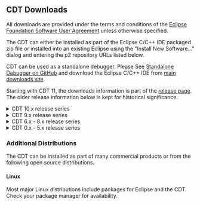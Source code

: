 CDT Downloads
-------------

All downloads are provided under the terms and conditions of the [Eclipse Foundation Software User Agreement](https://www.eclipse.org/legal/epl/notice.php) unless otherwise specified.

The CDT can either be installed as part of the Eclipse C/C++ IDE packaged zip file or installed into an existing Eclipse using the "Install New Software..." dialog and entering the p2 repository URLs listed below.

CDT can be used as a standalone debugger. Please See [Standalone Debugger on GitHub](https://github.com/eclipse-cdt/cdt/blob/main/StandaloneDebugger.md) and download the Eclipse C/C++ IDE from [main downloads site](https://www.eclipse.org/downloads/).

Starting with CDT 11, the downloads information is part of the [release page](https://github.com/eclipse-cdt/cdt/releases). The older release information below is kept for historical significance.

<details>
  <summary>CDT 10.x release series</summary>
  
Please use the latest release available on the [release page](https://github.com/eclipse-cdt/cdt/releases) whenever possible. Old releases are not maintained and bug reports should be created on latest release.

### CDT 10.7.1 for Eclipse 2022-06

Eclipse package: [Eclipse C/C++ IDE for 2022-06](https://www.eclipse.org/downloads/packages/release/2022-06/r/eclipse-ide-cc-developers) and run Check for Updates to get CDT 10.7.1.

p2 software repository: <https://download.eclipse.org/tools/cdt/releases/10.7>

The git repo have been tagged with the [CDT_10_7_1](https://github.com/eclipse-cdt/cdt/releases/tag/CDT_10_7_1) tag.

Archived p2 repos:

-   [cdt-10.7.1.zip](https://www.eclipse.org/downloads/download.php?file=/tools/cdt/releases/10.7/cdt-10.7.1/cdt-10.7.1.zip)
-   [cdt-10.7.0.zip](https://www.eclipse.org/downloads/download.php?file=/tools/cdt/releases/10.7/cdt-10.7.0/cdt-10.7.0.zip)

As of CDT 10.2.0 CDT no longer provides a separate standalone debugger download. Please See [Standalone Debugger on GitHub](https://github.com/eclipse-cdt/cdt/blob/main/StandaloneDebugger.md) and download the Eclipse C/C++ IDE from [main downloads site](https://www.eclipse.org/downloads/).

### CDT 10.6.2 for Eclipse 2022-03

Eclipse package: [Eclipse C/C++ IDE for 2022-03](https://www.eclipse.org/downloads/packages/release/2022-03/r/eclipse-ide-cc-developers) and run Check for Updates to get CDT 10.6.2.

p2 software repository: <https://download.eclipse.org/tools/cdt/releases/10.6>

The git repo have been tagged with the [CDT_10_6_2](https://github.com/eclipse-cdt/cdt/releases/tag/CDT_10_6_2) tag.

Archived p2 repos:

-   [cdt-10.6.2.zip](https://www.eclipse.org/downloads/download.php?file=/tools/cdt/releases/10.6/cdt-10.6.2/cdt-10.6.2.zip)
-   [cdt-10.6.1.zip](https://www.eclipse.org/downloads/download.php?file=/tools/cdt/releases/10.6/cdt-10.6.1/cdt-10.6.1.zip)
-   [cdt-10.6.0.zip](https://www.eclipse.org/downloads/download.php?file=/tools/cdt/releases/10.6/cdt-10.6.0/cdt-10.6.0.zip)

As of CDT 10.2.0 CDT no longer provides a separate standalone debugger download. Please See [Standalone Debugger on GitHub](https://github.com/eclipse-cdt/cdt/blob/main/StandaloneDebugger.md) and download the Eclipse C/C++ IDE from [main downloads site](https://www.eclipse.org/downloads/).

### CDT 10.5.0 for Eclipse 2021-12

Eclipse package: [Eclipse C/C++ IDE for 2021-12](https://www.eclipse.org/downloads/packages/release/2021-12/r/eclipse-ide-cc-developers) and run Check for Updates to get CDT 10.5.0.

p2 software repository: <https://download.eclipse.org/tools/cdt/releases/10.5>

The git repo have been tagged with the [CDT_10_5_0](https://github.com/eclipse-cdt/cdt/releases/tag/CDT_10_5_0) tag.

Archived p2 repos:

-   [cdt-10.5.0.zip](https://www.eclipse.org/downloads/download.php?file=/tools/cdt/releases/10.5/cdt-10.5.0/cdt-10.5.0.zip)

As of CDT 10.2.0 CDT no longer provides a separate standalone debugger download. Please See [Standalone Debugger on GitHub](https://github.com/eclipse-cdt/cdt/blob/main/StandaloneDebugger.md) and download the Eclipse C/C++ IDE from [main downloads site](https://www.eclipse.org/downloads/).

### CDT 10.4.1 for Eclipse 2021-09

Eclipse package: [Eclipse C/C++ IDE for 2021-09](https://www.eclipse.org/downloads/packages/release/2021-09/r/eclipse-ide-cc-developers) and run Check for Updates to get CDT 10.4.1.

p2 software repository: <https://download.eclipse.org/tools/cdt/releases/10.4>

The git repo have been tagged with the [CDT_10_4_1](https://github.com/eclipse-cdt/cdt/releases/tag/CDT_10_4_1) tag.

Archived p2 repos:

-   [cdt-10.4.1.zip](https://www.eclipse.org/downloads/download.php?file=/tools/cdt/releases/10.4/cdt-10.4.1/cdt-10.4.1.zip)
-   [cdt-10.4.0.zip](https://www.eclipse.org/downloads/download.php?file=/tools/cdt/releases/10.4/cdt-10.4.0/cdt-10.4.0.zip)

As of CDT 10.2.0 CDT no longer provides a separate standalone debugger download. Please See [Standalone Debugger on GitHub](https://github.com/eclipse-cdt/cdt/blob/main/StandaloneDebugger.md) and download the Eclipse C/C++ IDE from [main downloads site](https://www.eclipse.org/downloads/).

### CDT 10.3.3 for Eclipse 2021-06

Eclipse package: [Eclipse C/C++ IDE for 2021-06](https://www.eclipse.org/downloads/packages/release/2021-06/r/eclipse-ide-cc-developers) and run Check for Updates to get CDT 10.3.3.

p2 software repository: <https://download.eclipse.org/tools/cdt/releases/10.3>

The git repo have been tagged with the [CDT_10_3_3](https://github.com/eclipse-cdt/cdt/releases/tag/CDT_10_3_3) tag.

Archived p2 repos:

-   [cdt-10.3.3.zip](https://www.eclipse.org/downloads/download.php?file=/tools/cdt/releases/10.3/cdt-10.3.3/cdt-10.3.3.zip)
-   [cdt-10.3.2.zip](https://www.eclipse.org/downloads/download.php?file=/tools/cdt/releases/10.3/cdt-10.3.2/cdt-10.3.2.zip)
-   [cdt-10.3.1.zip](https://www.eclipse.org/downloads/download.php?file=/tools/cdt/releases/10.3/cdt-10.3.1/cdt-10.3.1.zip)
-   [cdt-10.3.0.zip](https://www.eclipse.org/downloads/download.php?file=/tools/cdt/releases/10.3/cdt-10.3.0/cdt-10.3.0.zip)

As of CDT 10.2.0 CDT no longer provides a separate standalone debugger download. Please See [Standalone Debugger on GitHub](https://github.com/eclipse-cdt/cdt/blob/main/StandaloneDebugger.md) and download the Eclipse C/C++ IDE from [main downloads site](https://www.eclipse.org/downloads/).

### CDT 10.2.0 for Eclipse 2021-03

Eclipse package: [Eclipse C/C++ IDE for 2021-03](https://www.eclipse.org/downloads/packages/release/2021-03/r/eclipse-ide-cc-developers) .

p2 software repository: <https://download.eclipse.org/tools/cdt/releases/10.2>

The git repo have been tagged with the [CDT_10_2_0](https://github.com/eclipse-cdt/cdt/releases/tag/CDT_10_2_0) tag.

Archived p2 repos:

-   [cdt-10.2.0.zip](https://www.eclipse.org/downloads/download.php?file=/tools/cdt/releases/10.2/cdt-10.2.0/cdt-10.2.0.zip)

As of CDT 10.2.0 CDT no longer provides a separate standalone debugger download. Please See [Standalone Debugger on GitHub](https://github.com/eclipse-cdt/cdt/blob/main/StandaloneDebugger.md) and download the Eclipse C/C++ IDE from [main downloads site](https://www.eclipse.org/downloads/).

### CDT 10.1.0 for Eclipse 2020-12

Eclipse package: [Eclipse C/C++ IDE for 2020-12](https://www.eclipse.org/downloads/packages/release/2020-12/r/eclipse-ide-cc-developers) .

p2 software repository: <https://download.eclipse.org/tools/cdt/releases/10.1>

The git repo have been tagged with the [CDT_10_1_0](https://github.com/eclipse-cdt/cdt/releases/tag/CDT_10_1_0) tag.

Archived p2 repos:

-   [cdt-10.1.0.zip](https://www.eclipse.org/downloads/download.php?file=/tools/cdt/releases/10.1/cdt-10.1.0/cdt-10.1.0.zip)

CDT also provides its debugger as a stand-alone RCP application which can be downloaded and installed on its own, from: <https://download.eclipse.org/tools/cdt/releases/10.1/cdt-10.1.0/rcp>

The RCP stand-alone debugger has its own p2 software repository to be used within the RCP itself to upgrade it: <https://download.eclipse.org/tools/cdt/releases/10.1/cdt-10.1.0/rcp-repository>

### CDT 10.0.1 for Eclipse 2020-09

Eclipse package: [Eclipse C/C++ IDE for 2020-09](https://www.eclipse.org/downloads/packages/release/2020-09/r/eclipse-ide-cc-developers) and run Check for Updates to get CDT 10.0.1.

p2 software repository: <https://download.eclipse.org/tools/cdt/releases/10.0>

The git repo have been tagged with the [CDT_10_0_1](https://github.com/eclipse-cdt/cdt/releases/tag/CDT_10_0_1) tag.

Archived p2 repos:

-   [cdt-10.0.1.zip](https://www.eclipse.org/downloads/download.php?file=/tools/cdt/releases/10.0/cdt-10.0.1/cdt-10.0.1.zip)
-   [cdt-10.0.0.zip](https://www.eclipse.org/downloads/download.php?file=/tools/cdt/releases/10.0/cdt-10.0.0/cdt-10.0.0.zip)

CDT also provides its debugger as a stand-alone RCP application which can be downloaded and installed on its own, from: <https://download.eclipse.org/tools/cdt/releases/10.0/cdt-10.0.0/rcp>

The RCP stand-alone debugger has its own p2 software repository to be used within the RCP itself to upgrade it: <https://download.eclipse.org/tools/cdt/releases/10.0/cdt-10.0.0/rcp-repository> (CDT 10.0.1 does not include any changes to the stand-alone debugger and therefore there is no updated release for CDT 10.0.1)

</details>
  
<details>
  <summary>CDT 9.x release series</summary>
  
Please use the latest release available on the [release page](https://github.com/eclipse-cdt/cdt/releases) whenever possible. Old releases are not maintained and bug reports should be created on latest release.

### CDT 9.11.1 for Eclipse 2020-03 and 2020-06

Eclipse package: [Eclipse C/C++ IDE for 2020-06](https://www.eclipse.org/downloads/packages/release/2020-06/r/eclipse-ide-cc-developers).

p2 software repository: <https://download.eclipse.org/tools/cdt/releases/9.11>

The git repo have been tagged with the [CDT_9_11_1](https://github.com/eclipse-cdt/cdt/releases/tag/CDT_9_11_1) tag.

Archived p2 repos:

-   [cdt-9.11.1.zip](https://www.eclipse.org/downloads/download.php?file=/tools/cdt/releases/9.11/cdt-9.11.1/cdt-9.11.1.zip)
-   [cdt-9.11.0.zip](https://www.eclipse.org/downloads/download.php?file=/tools/cdt/releases/9.11/cdt-9.11.0/cdt-9.11.0.zip)

CDT also provides its debugger as a stand-alone RCP application which can be downloaded and installed on its own, from: <https://download.eclipse.org/tools/cdt/releases/9.11/cdt-9.11.1/rcp>

The RCP stand-alone debugger has its own p2 software repository to be used within the RCP itself to upgrade it: <https://download.eclipse.org/tools/cdt/releases/9.11/cdt-9.11.1/rcp-repository>

### CDT 9.10.0 for Eclipse 2019-12

Eclipse package: [Eclipse C/C++ IDE for 2019-12](https://www.eclipse.org/downloads/packages/release/2019-12/r/eclipse-ide-cc-developers).

p2 software repository: <https://download.eclipse.org/tools/cdt/releases/9.10>

The git repo have been tagged with the [CDT_9_10_0](https://github.com/eclipse-cdt/cdt/releases/tag/CDT_9_10_0) tag.

Archived p2 repos:

-   [cdt-9.10.0.zip](https://www.eclipse.org/downloads/download.php?file=/tools/cdt/releases/9.10/cdt-9.10.0/cdt-9.10.0.zip)

CDT also provides its debugger as a stand-alone RCP application which can be downloaded and installed on its own, from: <https://download.eclipse.org/tools/cdt/releases/9.10/cdt-9.10.0/rcp>

The RCP stand-alone debugger has its own p2 software repository to be used within the RCP itself to upgrade it: <https://download.eclipse.org/tools/cdt/releases/9.10/cdt-9.10.0/rcp-repository>

### CDT 9.9.0 for Eclipse 2019-09

Eclipse package: [Eclipse C/C++ IDE for 2019-09](https://www.eclipse.org/downloads/packages/release/2019-09/r/eclipse-ide-cc-developers).

p2 software repository: <https://download.eclipse.org/tools/cdt/releases/9.9>

The git repo have been tagged with the [CDT_9_9_0](https://github.com/eclipse-cdt/cdt/releases/tag/CDT_9_9_0) tag.

Archived p2 repos:

-   [cdt-9.9.0.zip](https://www.eclipse.org/downloads/download.php?file=/tools/cdt/releases/9.9/cdt-9.9.0/cdt-9.9.0.zip)

CDT also provides its debugger as a stand-alone RCP application which can be downloaded and installed on its own, from: <https://download.eclipse.org/tools/cdt/releases/9.9/cdt-9.9.0/rcp>

The RCP stand-alone debugger has its own p2 software repository to be used within the RCP itself to upgrade it: <https://download.eclipse.org/tools/cdt/releases/9.9/cdt-9.9.0/rcp-repository>

### CDT 9.8.0 for Eclipse 2019-06

Eclipse package: [Eclipse C/C++ IDE for 2019-06](https://www.eclipse.org/downloads/packages/release/2019-06/r/eclipse-ide-cc-developers).

p2 software repository: <https://download.eclipse.org/tools/cdt/releases/9.8>

The git repo have been tagged with the [CDT_9_8_1](https://github.com/eclipse-cdt/cdt/releases/tag/CDT_9_8_1) tag.

Archived p2 repos:

-   [cdt-9.8.1.zip](https://www.eclipse.org/downloads/download.php?file=/tools/cdt/releases/9.8/cdt-9.8.1/cdt-9.8.1.zip)
-   [cdt-9.8.0.zip](https://www.eclipse.org/downloads/download.php?file=/tools/cdt/releases/9.8/cdt-9.8.0/cdt-9.8.0.zip)

CDT also provides its debugger as a stand-alone RCP application which can be downloaded and installed on its own, from: <https://download.eclipse.org/tools/cdt/releases/9.8/cdt-9.8.1/rcp>

The RCP stand-alone debugger has its own p2 software repository to be used within the RCP itself to upgrade it: <https://download.eclipse.org/tools/cdt/releases/9.8/cdt-9.8.1/rcp-repository>

### CDT 9.7.2 for Eclipse 2019-03

Eclipse package: [Eclipse C/C++ IDE for 2019-03](https://www.eclipse.org/downloads/packages/release/2019-03/r/eclipse-ide-cc-developers).

p2 software repository: <https://download.eclipse.org/tools/cdt/releases/9.7>

The git repo have been tagged with the [CDT_9_7_2](https://github.com/eclipse-cdt/cdt/releases/tag/CDT_9_7_2) tag.

Archived p2 repos:

-   [cdt-9.7.2.zip](https://www.eclipse.org/downloads/download.php?file=/tools/cdt/releases/9.7/cdt-9.7.2/cdt-9.7.2.zip)
-   [cdt-9.7.1.zip](https://www.eclipse.org/downloads/download.php?file=/tools/cdt/releases/9.7/cdt-9.7.1/cdt-9.7.1.zip)
-   [cdt-9.7.0.zip](https://www.eclipse.org/downloads/download.php?file=/tools/cdt/releases/9.7/cdt-9.7.0/cdt-9.7.0.zip)

CDT also provides its debugger as a stand-alone RCP application which can be downloaded and installed on its own, from: <https://download.eclipse.org/tools/cdt/releases/9.7/cdt-9.7.2/rcp>

The RCP stand-alone debugger has its own p2 software repository to be used within the RCP itself to upgrade it: <https://download.eclipse.org/tools/cdt/releases/9.7/cdt-9.7.2/rcp-repository>

### CDT 9.6.0 for Eclipse 2018-12

Eclipse package: [Eclipse C/C++ IDE for 2018-12](https://www.eclipse.org/downloads/packages/release/2018-12/r/eclipse-ide-cc-developers).

p2 software repository: <https://download.eclipse.org/tools/cdt/releases/9.6>

The git repo have been tagged with the [CDT_9_6_0](https://github.com/eclipse-cdt/cdt/releases/tag/CDT_9_6_0) tag.

Archived p2 repos:

-   [cdt-9.6.0.zip](https://www.eclipse.org/downloads/download.php?file=/tools/cdt/releases/9.6/cdt-9.6.0/cdt-9.6.0.zip)

CDT also provides its debugger as a stand-alone RCP application which can be downloaded and installed on its own, from: <https://download.eclipse.org/tools/cdt/releases/9.6/cdt-9.6.0/rcp>

The RCP stand-alone debugger has its own p2 software repository to be used within the RCP itself to upgrade it: <https://download.eclipse.org/tools/cdt/releases/9.6/cdt-9.6.0/rcp-repository>

### CDT 9.5.5 for Eclipse Photon and 2018-09

Eclipse package: [Eclipse C/C++ IDE for 2018-09](https://www.eclipse.org/downloads/packages/release/2018-09/r/eclipse-ide-cc-developers).

Eclipse package: [Eclipse C/C++ IDE for Photon](https://www.eclipse.org/downloads/packages/release/photon/r/eclipse-ide-cc-developers).

p2 software repository: <https://download.eclipse.org/tools/cdt/releases/9.5>

The git repo have been tagged with the [CDT_9_5_5](https://github.com/eclipse-cdt/cdt/releases/tag/CDT_9_5_5) tag.

Archived p2 repos:

-   [cdt-9.5.5.zip](https://www.eclipse.org/downloads/download.php?file=/tools/cdt/releases/9.5/cdt-9.5.5/cdt-9.5.5.zip)
-   [cdt-9.5.4.zip](https://www.eclipse.org/downloads/download.php?file=/tools/cdt/releases/9.5/cdt-9.5.4/cdt-9.5.4.zip)
-   [cdt-9.5.3.zip](https://www.eclipse.org/downloads/download.php?file=/tools/cdt/releases/9.5/cdt-9.5.3/cdt-9.5.3.zip)
-   [cdt-9.5.2.zip](https://www.eclipse.org/downloads/download.php?file=/tools/cdt/releases/9.5/cdt-9.5.2/cdt-9.5.2.zip)
-   [cdt-9.5.1.zip](https://www.eclipse.org/downloads/download.php?file=/tools/cdt/releases/9.5/cdt-9.5.1/cdt-9.5.1.zip)
-   [cdt-9.5.0.zip](https://www.eclipse.org/downloads/download.php?file=/tools/cdt/releases/9.5/cdt-9.5.0/cdt-9.5.0.zip)

CDT also provides its debugger as a stand-alone RCP application which can be downloaded and installed on its own, from: <https://download.eclipse.org/tools/cdt/releases/9.5/cdt-9.5.5/rcp>

The RCP stand-alone debugger has its own p2 software repository to be used within the RCP itself to upgrade it: <https://download.eclipse.org/tools/cdt/releases/9.5/cdt-9.5.5/rcp-repository>

### CDT 9.4.3 for Eclipse Oxygen

Eclipse package: [Eclipse C/C++ IDE for Oxygen.3](https://www.eclipse.org/downloads/packages/eclipse-ide-cc-developers/oxygen3).

p2 software repository: <https://download.eclipse.org/tools/cdt/releases/9.4>

The git repo have been tagged with the [CDT_9_4_3](https://github.com/eclipse-cdt/cdt/releases/tag/CDT_9_4_3) tag.

Archived p2 repos:

-   [cdt-9.4.3.zip](https://www.eclipse.org/downloads/download.php?file=/tools/cdt/releases/9.4/cdt-9.4.3/cdt-9.4.3.zip)
-   [cdt-9.4.2.zip](https://www.eclipse.org/downloads/download.php?file=/tools/cdt/releases/9.4/cdt-9.4.2/cdt-9.4.2.zip)
-   [cdt-9.4.1.zip](https://www.eclipse.org/downloads/download.php?file=/tools/cdt/releases/9.4/cdt-9.4.1/cdt-9.4.1.zip)
-   [cdt-9.4.0.zip](https://www.eclipse.org/downloads/download.php?file=/tools/cdt/releases/9.4/cdt-9.4.0/cdt-9.4.0.zip)

CDT also provides its debugger as a stand-alone RCP application which can be downloaded and installed on its own, from: <https://download.eclipse.org/tools/cdt/releases/9.4/cdt-9.4.3/rcp>

The RCP stand-alone debugger has its own p2 software repository to be used within the RCP itself to upgrade it: <https://download.eclipse.org/tools/cdt/releases/9.4/cdt-9.4.3/rcp-repository>

### CDT 9.3.3 for Eclipse Oxygen

Eclipse package: [Eclipse C/C++ IDE for Oxygen.1](https://www.eclipse.org/downloads/packages/eclipse-ide-cc-developers/oxygen1).

p2 software repository: <https://download.eclipse.org/tools/cdt/releases/9.3>

The git repo have been tagged with the CDT_9_3_0 tag.

Archived p2 repos:

-   [cdt-9.3.3.zip](https://www.eclipse.org/downloads/download.php?file=/tools/cdt/releases/9.3/cdt-9.3.3.zip)
-   CDT 9.3.2 was not released.
-   [cdt-9.3.1.zip](https://www.eclipse.org/downloads/download.php?file=/tools/cdt/releases/9.3/cdt-9.3.1.zip)
-   [cdt-9.3.0.zip](https://www.eclipse.org/downloads/download.php?file=/tools/cdt/releases/9.3/cdt-9.3.0.zip)

CDT also provides its debugger as a stand-alone RCP application which can be downloaded and installed on its own, from: <https://download.eclipse.org/tools/cdt/releases/9.3/cdt9.3.3/rcp>

The RCP stand-alone debugger has its own p2 software repository to be used within the RCP itself to upgrade it: <https://download.eclipse.org/tools/cdt/releases/9.3/cdt9.3.3/rcp-repository>

### CDT 9.2.1 for Eclipse Neon

Eclipse package: [Eclipse C/C++ IDE for Neon.3](https://www.eclipse.org/downloads/packages/eclipse-ide-cc-developers/neon3).

p2 software repository: <https://download.eclipse.org/tools/cdt/releases/9.2>

The git repo have been tagged with the CDT_9_2_1 tag.

Archived p2 repos:

-   [cdt-9.2.1.zip](https://www.eclipse.org/downloads/download.php?file=/tools/cdt/releases/9.2/cdt-9.2.1.zip)
-   [cdt-9.2.0.zip](https://www.eclipse.org/downloads/download.php?file=/tools/cdt/releases/9.2/cdt-9.2.0.zip)
-   [cdt-9.1.0.zip](https://www.eclipse.org/downloads/download.php?file=/tools/cdt/releases/9.1/cdt-9.1.0.zip)
-   [cdt-9.0.1.zip](https://www.eclipse.org/downloads/download.php?file=/tools/cdt/releases/9.0/cdt-9.0.1.zip)
-   [cdt-9.0.0.zip](https://www.eclipse.org/downloads/download.php?file=/tools/cdt/releases/9.0/cdt-9.0.0.zip)

CDT also provides its debugger as a stand-alone RCP application which can be downloaded and installed on its own, from: <https://download.eclipse.org/tools/cdt/releases/9.2/r.1/rcp>

The RCP stand-alone debugger has its own p2 software repository to be used within the RCP itself to upgrade it: <https://download.eclipse.org/tools/cdt/releases/9.2/r.1/rcp-repository>
</details>
  
<details>
  <summary>CDT 6.x - 8.x release series</summary>
  
Please use the latest release available on the [release page](https://github.com/eclipse-cdt/cdt/releases) whenever possible. Old releases are not maintained and bug reports should be created on latest release.

### CDT 8.8.1 for Eclipse Mars

Eclipse package: [Eclipse C/C++ IDE for Mars.2](https://www.eclipse.org/downloads/packages/eclipse-ide-cc-developers/mars2).

p2 software repository: <https://download.eclipse.org/tools/cdt/releases/8.8.1>

The git repos have been tagged with the CDT_8_8_1 tag.

Archived p2 repos:

-   [cdt-8.8.1.zip](https://www.eclipse.org/downloads/download.php?file=/tools/cdt/releases/8.8.1/cdt-8.8.1.zip)
-   [cdt-8.8.0.zip](https://www.eclipse.org/downloads/download.php?file=/tools/cdt/releases/8.8/cdt-8.8.0.zip)
-   [cdt-8.7.0.zip](https://www.eclipse.org/downloads/download.php?file=/tools/cdt/releases/8.7/cdt-8.7.0.zip)

CDT also provides its debugger as a stand-alone RCP application which can be downloaded and installed on its own, from: <https://download.eclipse.org/tools/cdt/releases/8.8.1/r/rcp>

The RCP stand-alone debugger has its own p2 software repository to be used within the RCP itself to upgrade it: <https://download.eclipse.org/tools/cdt/releases/8.8.1/r/rcp-repository>

### CDT 8.6.0 for Eclipse Luna

Eclipse package: [Eclipse C/C++ IDE for Luna SR2](https://www.eclipse.org/downloads/packages/eclipse-ide-cc-developers/lunasr2).

p2 software repository: <https://download.eclipse.org/tools/cdt/releases/8.6>

The git repos have been tagged with the CDT_8_6_0 tag.

Archived p2 repos:

-   [cdt-8.6.0.zip](https://www.eclipse.org/downloads/download.php?file=/tools/cdt/releases/8.6/cdt-8.6.0.zip)
-   [cdt-8.5.0.zip](https://www.eclipse.org/downloads/download.php?file=/tools/cdt/releases/8.5/cdt-8.5.0.zip)
-   [cdt-8.4.0.zip](https://www.eclipse.org/downloads/download.php?file=/tools/cdt/releases/8.4/cdt-8.4.0.zip)

### CDT 8.3.0 for Eclipse Kepler

Eclipse package: [Eclipse C/C++ IDE for Kepler SR2](https://www.eclipse.org/downloads/packages/eclipse-ide-cc-developers/keplersr2).

p2 software repository: <https://download.eclipse.org/tools/cdt/releases/kepler>

The git repos have been tagged with the CDT_8_3_0 tag.

Archived p2 repos:

-   [cdt-master-8.3.0.zip](https://www.eclipse.org/downloads/download.php?file=/tools/cdt/releases/kepler/sr2/cdt-master-8.3.0.zip)
-   [cdt-master-8.2.1.zip](https://www.eclipse.org/downloads/download.php?file=/tools/cdt/releases/kepler/sr1/cdt-master-8.2.1.zip)
-   [cdt-master-8.2.0.zip](https://www.eclipse.org/downloads/download.php?file=/tools/cdt/releases/kepler/r/cdt-master-8.2.0.zip)

### CDT 8.1.2 for Eclipse Juno

Eclipse package: [Eclipse C/C++ IDE for Juno SR2](https://www.eclipse.org/downloads/packages/eclipse-ide-cc-developers/junosr2).

p2 software repository: <https://download.eclipse.org/tools/cdt/releases/juno>

The git repos have been tagged with the CDT_8_1_2 tag.

Archived p2 repos:

-   [cdt-master-8.1.2.zip](https://www.eclipse.org/downloads/download.php?file=/tools/cdt/releases/juno/sr2/cdt-master-8.1.2.zip)
-   [cdt-master-8.1.1.zip](https://www.eclipse.org/downloads/download.php?file=/tools/cdt/releases/juno/sr1/cdt-master-8.1.1.zip)
-   [cdt-master-8.1.0.zip](https://www.eclipse.org/downloads/download.php?file=/tools/cdt/releases/juno/r/cdt-master-8.1.0.zip)

### CDT 8.0.2 for Eclipse Indigo

Eclipse package: [Eclipse C/C++ IDE Indigo SR2](https://www.eclipse.org/downloads/packages/eclipse-ide-cc-developers-includes-incubating-components/indigosr2).

p2 software repository: <https://download.eclipse.org/tools/cdt/releases/indigo>

The git repos have been tagged with the CDT_8_0_2 tag.

Archived p2 repos:

-   [cdt-master-8.0.2.zip](https://www.eclipse.org/downloads/download.php?file=/tools/cdt/releases/indigo/dist/cdt-master-8.0.2.zip)
-   [cdt-master-8.0.1.zip](https://www.eclipse.org/downloads/download.php?file=/tools/cdt/releases/indigo/dist/cdt-master-8.0.1.zip)
-   [cdt-master-8.0.0.zip](https://www.eclipse.org/downloads/download.php?file=/tools/cdt/releases/indigo/dist/cdt-master-8.0.0.zip)
  
### CDT 7.0.2 for Eclipse Helios

Eclipse package: [Eclipse C/C++ IDE Helios SR2](https://www.eclipse.org/downloads/packages/eclipse-ide-cc-developers/heliossr2).

p2 software repository: <https://download.eclipse.org/tools/cdt/releases/helios>

Archived p2 repos:

-   [cdt-master-7.0.2.zip](https://www.eclipse.org/downloads/download.php?file=/tools/cdt/releases/helios/dist/cdt-master-7.0.2.zip)
-   [cdt-master-7.0.1.zip](https://www.eclipse.org/downloads/download.php?file=/tools/cdt/releases/helios/dist/cdt-master-7.0.1.zip)
-   [cdt-master-7.0.0.zip](https://www.eclipse.org/downloads/download.php?file=/tools/cdt/releases/helios/dist/cdt-master-7.0.0.zip)

### CDT 6.0.2 for Eclipse Galileo

Eclipse package: [Eclipse C/C++ IDE Galileo SR2](https://www.eclipse.org/downloads/packages/eclipse-ide-cc-developers/galileosr2).

p2 software repository: <https://download.eclipse.org/tools/cdt/releases/galileo>

Archived p2 repos:

-   [cdt-master-6.0.2.zip](https://www.eclipse.org/downloads/download.php?file=/tools/cdt/releases/galileo/dist/cdt-master-6.0.2.zip)
-   [cdt-master-6.0.1.zip](https://www.eclipse.org/downloads/download.php?file=/tools/cdt/releases/galileo/dist/cdt-master-6.0.1.zip)
-   [cdt-master-6.0.0.zip](https://www.eclipse.org/downloads/download.php?file=/tools/cdt/releases/galileo/dist/cdt-master-6.0.0.zip)
</details>
  
<details>
  <summary>CDT 0.x - 5.x release series</summary>
 
  There is limited information preserved about these old releases. Some of the download files are available on <https://archive.eclipse.org/tools/cdt/releases/> and <https://archive.eclipse.org/tools/cdt/updates/>
</details>

  
### Additional Distributions

The CDT can be installed as part of many commercial products or from the following open source distributions.

#### Linux

Most major Linux distributions include packages for Eclipse and the CDT. Check your package manager for availability.
